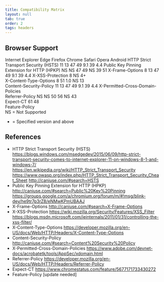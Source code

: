 ```yaml
---
title: Compatibility Matrix
layout: null
tab: true
order: 2
tags: headers
---
```


## Browser Support

Internet Explorer	Edge	Firefox	Chrome	Safari	Opera	Android
HTTP Strict Transport Security (HSTS)	11	13	47	49	9.1	39	4.4
Public Key Pinning Extension for HTTP (HPKP)	NS	NS	47	49	NS	39	51
X-Frame-Options	8	13	47	49	9.1	39	4.4
X-XSS-Protection	8		NS	4+			
X-Content-Type-Options	8		51	1.0	NS	13	
Content-Security-Policy	11	13	47	49	9.1	39	4.4
X-Permitted-Cross-Domain-Policies							
Referrer-Policy	NS	NS	50	56	NS	43	
Expect-CT				61		48	
Feature-Policy							
NS = Not Supported
+ = Specified version and above

## References

* HTTP Strict Transport Security (HSTS)
https://blogs.windows.com/msedgedev/2015/06/09/http-strict-transport-security-comes-to-internet-explorer-11-on-windows-8-1-and-windows-7/
https://en.wikipedia.org/wiki/HTTP_Strict_Transport_Security
https://www.owasp.org/index.php/HTTP_Strict_Transport_Security_Cheat_Sheet
http://caniuse.com/#search=HSTS
* Public Key Pinning Extension for HTTP (HPKP)
http://caniuse.com/#search=Public%20Key%20Pinning
https://groups.google.com/a/chromium.org/forum/m/#!msg/blink-dev/he9tr7p3rZ8/eNMwKPmUBAAJ
* X-Frame-Options
http://caniuse.com/#search=X-Frame-Options
* X-XSS-Protection
https://wiki.mozilla.org/Security/Features/XSS_Filter
https://blogs.msdn.microsoft.com/ieinternals/2011/01/31/controlling-the-xss-filter/
* X-Content-Type-Options
https://developer.mozilla.org/en-US/docs/Web/HTTP/Headers/X-Content-Type-Options
* Content-Security-Policy
http://caniuse.com/#search=Content%20Security%20Policy
* X-Permitted-Cross-Domain-Policies
https://www.adobe.com/devnet-docs/acrobatetk/tools/AppSec/xdomain.html
* Referrer-Policy
https://developer.mozilla.org/en-US/docs/Web/HTTP/Headers/Referrer-Policy
* Expect-CT
https://www.chromestatus.com/feature/5677171733430272
* Feature-Policy
[update needed]
